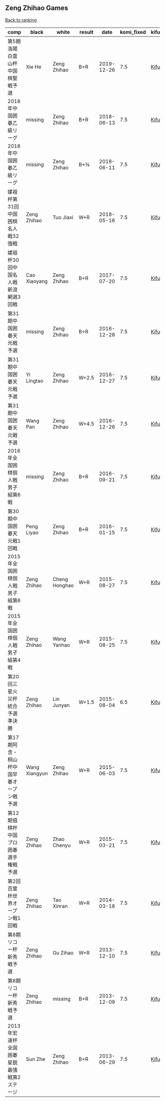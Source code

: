 ## Zeng Zhihao Games

[Back to ranking](index.md)




| **comp** | **black** | **white** | **result** | **date** | **komi_fixed** | **kifu** | 
| --- | --- | --- | --- | --- | --- | --- |
| 第5期洛陽白雲山杯中国棋聖戦予選 | Xie He | Zeng Zhihao | B+R | 2019-12-26 | 7.5 | [Kifu](https://kifudepot.net/kifucontents.php?id=xxPNJu0rKN0F5DepkjEN2w%3D%3D) | 
| 2018年中国囲碁乙級リーグ | missing | Zeng Zhihao | B+R | 2018-06-13 | 7.5 | [Kifu](https://kifudepot.net/kifucontents.php?id=pNPBcBJHGjBojK3ywjmuKw%3D%3D) | 
| 2018年中国囲碁乙級リーグ | missing | Zeng Zhihao | B+¾ | 2018-06-11 | 7.5 | [Kifu](https://kifudepot.net/kifucontents.php?id=%2F8jYP3cRaBH4dx%2B59LRfIw%3D%3D) | 
| 嫘祖杯第31回中国囲棋名人戦32強戦 | Zeng Zhihao | Tuo Jiaxi | W+R | 2018-05-16 | 7.5 | [Kifu](https://kifudepot.net/kifucontents.php?id=WUsf%2FtTdkLpRTgP59gDKgQ%3D%3D) | 
| 嫘祖杯30回中国名人戦新浪網選3回戦 | Cao Xiaoyang | Zeng Zhihao | B+R | 2017-07-20 | 7.5 | [Kifu](https://kifudepot.net/kifucontents.php?id=xo1FDN9tUJeByVpv2T1fLg%3D%3D) | 
| 第31期中国囲碁天元戦予選 | missing | Zeng Zhihao | B+R | 2016-12-28 | 7.5 | [Kifu](https://kifudepot.net/kifucontents.php?id=NysE75kjLNOh3%2FGrxCoD%2FQ%3D%3D) | 
| 第31期中国囲碁天元戦予選 | Yi Lingtao | Zeng Zhihao | W+2.5 | 2016-12-27 | 7.5 | [Kifu](https://kifudepot.net/kifucontents.php?id=GiaYfQebCc02Ng%2ByYwnPQQ%3D%3D) | 
| 第31期中国囲碁天元戦予選 | Wang Pan | Zeng Zhihao | W+4.5 | 2016-12-26 | 7.5 | [Kifu](https://kifudepot.net/kifucontents.php?id=41dl1349nlawfVA0KZRFRA%3D%3D) | 
| 2016年全国囲棋個人戦男子組第6戦 | missing | Zeng Zhihao | B+R | 2016-09-21 | 7.5 | [Kifu](https://kifudepot.net/kifucontents.php?id=6FQ9eUI3h%2Bxz%2F50rAJN5Ig%3D%3D) | 
| 第30期中国囲碁天元戦1回戦 | Peng Liyao | Zeng Zhihao | B+R | 2016-01-15 | 7.5 | [Kifu](https://kifudepot.net/kifucontents.php?id=gCUIBjY7z22T%2Fs1mBWvkzg%3D%3D) | 
| 2015年全国囲棋個人戦男子組第6戦 | Zeng Zhihao | Cheng Honghao | W+R | 2015-08-27 | 7.5 | [Kifu](https://kifudepot.net/kifucontents.php?id=EOw7Ak6Hr%2Brl1Pr5A7j3Nw%3D%3D) | 
| 2015年全国囲棋個人戦男子組第4戦 | Zeng Zhihao | Wang Yanhao | W+R | 2015-08-25 | 7.5 | [Kifu](https://kifudepot.net/kifucontents.php?id=EFvywJaJE3z2vaL6B22H1Q%3D%3D) | 
| 第20回三星火災杯統合予選準決勝 | Zeng Zhihao | Lin Junyan | W+1.5 | 2015-08-04 | 6.5 | [Kifu](https://kifudepot.net/kifucontents.php?id=qzTvUBEeKZb0QdZWN4JANw%3D%3D) | 
| 第17期阿含・桐山杯中国早碁オープン戦予選 | Wang Xiangyun | Zeng Zhihao | W+R | 2015-06-03 | 7.5 | [Kifu](https://kifudepot.net/kifucontents.php?id=IxQyHJ03Dlf2DYX22NkkOA%3D%3D) | 
| 第12期倡棋杯中国プロ囲碁選手権戦予選 | Zeng Zhihao | Zhao Chenyu | W+R | 2015-03-21 | 7.5 | [Kifu](https://kifudepot.net/kifucontents.php?id=xC0VVfokXcHsUC7qZMRlHA%3D%3D) | 
| 第2回百霊杯世界オープン戦1回戦 | Zeng Zhihao | Tao Xinran | W+R | 2014-03-18 | 7.5 | [Kifu](https://kifudepot.net/kifucontents.php?id=8SlPghkUemZ68vVBq0QsiA%3D%3D) | 
| 第8期リコー杯新秀戦予選 | Zeng Zhihao | Gu Zihao | W+R | 2013-12-10 | 7.5 | [Kifu](https://kifudepot.net/kifucontents.php?id=gXkmPD2%2FFifsraC8oawFYA%3D%3D) | 
| 第8期リコー杯新秀戦予選 | Zeng Zhihao | missing | B+R | 2013-12-09 | 7.5 | [Kifu](https://kifudepot.net/kifucontents.php?id=QijhmNQ2T0tqjHOlbLavOA%3D%3D) | 
| 2013年宏達杯全国囲碁星鋭最強戦第2ステージ | Sun Zhe | Zeng Zhihao | B+R | 2013-06-29 | 7.5 | [Kifu](https://kifudepot.net/kifucontents.php?id=DdFXyJ9hotAjLLV38rinhg%3D%3D) |




